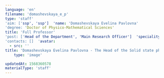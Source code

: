 ```yaml
---
language: 'en'
filename: 'domashevskaya_e_p'
type: 'staff'
'aim: ['ssp', 'ssp']  'name: 'Domashevskaya Evelina Pavlovna'
'degree: 'Doctor of Physico-Mathematical Sciences'
title: 'Full Professor'
'post: ['Head of the Department', 'Main Research Officer']  'speciality: '(01.04.07) Condensed matter physics'
'contacts: []  'avatar:
  - src: ''
title: 'Domashevskaya Evelina Pavlovna - The Head of the Solid state physics and nanostructures Department'
    type: 'image'

updatedAt: 1568360578
materialType: 'staff'
---
```


